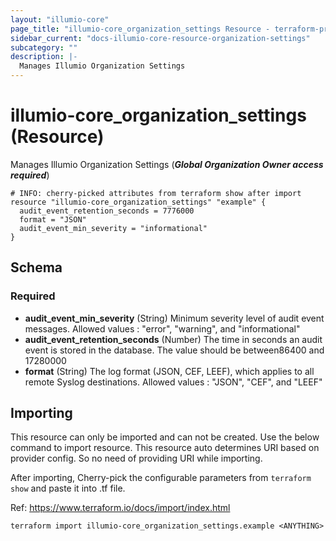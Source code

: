 ```yaml
---
layout: "illumio-core"
page_title: "illumio-core_organization_settings Resource - terraform-provider-illumio-core"
sidebar_current: "docs-illumio-core-resource-organization-settings"
subcategory: ""
description: |-
  Manages Illumio Organization Settings
---
```


# illumio-core_organization_settings (Resource)

Manages Illumio Organization Settings (***Global Organization Owner access required***)


```hcl
# INFO: cherry-picked attributes from terraform show after import
resource "illumio-core_organization_settings" "example" {
  audit_event_retention_seconds = 7776000
  format = "JSON"
  audit_event_min_severity = "informational"
}
```

## Schema

### Required

- **audit_event_min_severity** (String) Minimum severity level of audit event messages. Allowed values : "error", "warning", and "informational"
- **audit_event_retention_seconds** (Number) The time in seconds an audit event is stored in the database. The value should be between86400 and 17280000
- **format** (String) The log format (JSON, CEF, LEEF), which applies to all remote Syslog destinations. Allowed values : "JSON", "CEF", and "LEEF"

## Importing ##

This resource can only be imported and can not be created. Use the below command to import resource.  This resource auto determines URI based on provider config. So no need of providing URI while importing. 

After importing, Cherry-pick the configurable parameters from `terraform show` and paste it into .tf file.

Ref: https://www.terraform.io/docs/import/index.html


```
terraform import illumio-core_organization_settings.example <ANYTHING>
```

